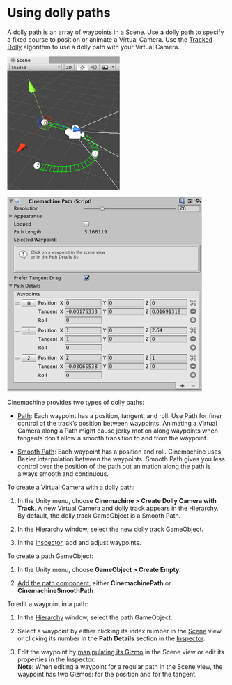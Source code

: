 # Using dolly paths

A dolly path is an array of waypoints in a Scene. Use a dolly path to specify a fixed course to position or animate a Virtual Camera. Use the [Tracked Dolly](CinemachineBodyTrackedDolly.html) algorithm to use a dolly path with your Virtual Camera.

![Editing a dolly path in the Scene view](images/CinemachinePathScene.png)

![Editing a dolly path in the Inspector window](images/CinemachinePathInspector.png)

Cinemachine provides two types of dolly paths:

* [Path](CinemachinePath.html): Each waypoint has a position, tangent, and roll. Use Path for finer control of the track’s position between waypoints. Animating a VIrtual Camera along a Path might cause jerky motion along waypoints when tangents don’t allow a smooth transition to and from the waypoint.

* [Smooth Path](CinemachineSmoothPath.html): Each waypoint has a position and roll. Cinemachine uses Bezier interpolation between the waypoints. Smooth Path gives you less control over the position of the path but animation along the path is always smooth and continuous.

To create a Virtual Camera with a dolly path:

1. In the Unity menu, choose __Cinemachine > Create Dolly Camera with Track__.
A new Virtual Camera and dolly track appears in the [Hierarchy]([https://docs.unity3d.com/Manual/Hierarchy.html](https://docs.unity3d.com/Manual/Hierarchy.html)). By default, the dolly track GameObject is a Smooth Path.

2. In the [Hierarchy]([https://docs.unity3d.com/Manual/Hierarchy.html](https://docs.unity3d.com/Manual/Hierarchy.html)) window, select the new dolly track GameObject.

3. In the [Inspector]([https://docs.unity3d.com/Manual/UsingTheInspector.html](https://docs.unity3d.com/Manual/UsingTheInspector.html)), add and adjust waypoints.

To create a path GameObject:

1. In the Unity menu, choose __GameObject > Create Empty.__

2. [Add the path component](https://docs.unity3d.com/Manual/UsingComponents.html), either __CinemachinePath__ or __CinemachineSmoothPath__

To edit a waypoint in a path:

1. In the [Hierarchy]([https://docs.unity3d.com/Manual/Hierarchy.html](https://docs.unity3d.com/Manual/Hierarchy.html)) window, select the path GameObject.

2. Select a waypoint by either clicking its index number in the [Scene](https://docs.unity3d.com/Manual/UsingTheSceneView.html) view or clicking its number in the __Path Details__ section in the [ Inspector](https://docs.unity3d.com/Manual/UsingTheInspector.html).

3. Edit the waypoint by [manipulating its Gizmo](https://docs.unity3d.com/Manual/PositioningGameObjects.html) in the Scene view or edit its properties in the Inspector.<br/>__Note__: When editing a waypoint for a regular path in the Scene view, the waypoint has two Gizmos: for the position and for the tangent.

